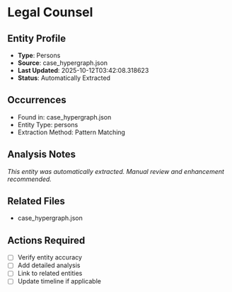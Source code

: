 # Legal Counsel

## Entity Profile
- **Type**: Persons
- **Source**: case_hypergraph.json
- **Last Updated**: 2025-10-12T03:42:08.318623
- **Status**: Automatically Extracted

## Occurrences
- Found in: case_hypergraph.json
- Entity Type: persons
- Extraction Method: Pattern Matching

## Analysis Notes
*This entity was automatically extracted. Manual review and enhancement recommended.*

## Related Files
- case_hypergraph.json

## Actions Required
- [ ] Verify entity accuracy
- [ ] Add detailed analysis
- [ ] Link to related entities
- [ ] Update timeline if applicable

